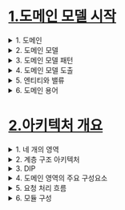 
# [1.도메인 모델 시작](./1.도메인-모델-시작)

<details> <summary> 1. 도메인 </summary>

## 도메인

- 개발자 입장에서 온라인 서점은 구현해야 할 소프트웨어의 대상이 된다. 온라인 서점 소프트웨어는 온라인으로 책을 판매하는데 필요한
상품 조회, 구매, 결제, 배송추적 등의 기능을 제공해야 한다. 이때 '온라인 서점' 은 소프트웨어로 해결하고자 하는 문제 영역
즉, 도메인(domain)에 해당된다.
- 한 도메인은 다시 하위 도메인으로 나눌 수 있다.
    ![image](https://user-images.githubusercontent.com/28394879/133535540-82934f28-1bd8-4764-b8f8-dd13e502ea58.png)
    - 위 그림은 '온라인서점' 도메인의 하위 도메인이다.
    - 카탈로그 하위 도메인: 고객에게 구매할 수 있는 상품 목록 제공
    - 주문 하위 도메인: 고객의 주문을 처리
    - 혜택 하위 도메인: 쿠폰이나 특별 할인과 같은 서비스 제공
    - 배송 하위 도메인: 고객에게 구매한 상품을 전달하는 일련의 과정을 처리
    - 한 하위 도메인은 다른 하위 도메인과 연동하여 완전한 기능을 제공 (ex) 고객이 물건을 구매하면 주문, 결제, 배송, 혜택 하위 도메인의 기능과 엮임 )

- 특정 도메인을 위한 소프트웨어라고 해서 도메인이 제공해야 할 모든 기능을 구현 하는 것은 아니다.
    - 많은 온라인 쇼핑몰이 자체적으로 배송 시스템을 구축하기보다 외부 배송 업체의 시스템을 사용하고 배송추적에 필요한 기능만 일부 연동한다.
    - ![image](https://user-images.githubusercontent.com/28394879/133536165-37ee1c0a-0873-49b3-b952-a7fb9ac073b4.png)
        - 배송 도메인의 일부 기능은 자체 시스템으로 구현, 일부 기능은 외부 업체의 시스템 사용
        - 결제는 대행 업체 이용해서 처리

- 도메인마다 고정된 하위 도메인이 존재하는 것은 아니다. (소규모 쇼핑몰은 엑셀과 같은 도구를 이용해서 수작업으로 정산을 처리)

- 하위 도메인을 어떻게 구성할지 여부는 상황에 따라 달라진다.
    - 기업 고객을 대상으로 대형 장비를 판매하는곳은 온라인으로 카탈로그를 제공하는 주문서를 받는 정도만 필요 ( 온라인 결제나 배송추적과 같은 기능은 필요 X )
    - 반면에 의류나 액세서리처럼 일반 고객을 대상으로 물건을 판매한다면 카탈로그, 리뷰, 주문, 결제, 배송, 회원 기능이 필요


</details>


<details> <summary> 2. 도메인 모델 </summary>

## 도메인 모델

- 특정 도메인을 개념적으로 표현한 것
- 예) 주문도메인
    - 온라인 쇼핑몰에서 주문을 하려면 상품을 몇개 살지 선택하고 배송지를 입력
    - 선택한 상품 가격을 이용해서 총 지불 금액을 계산하고 금액 지불을 위한 결제 수단 선택
    - 주문한 뒤에도 배송 전이면 배송지 주소를 변경하거나 주문을 취소

### 객체 기반 주문 도메인 모델
![image](https://user-images.githubusercontent.com/28394879/133551841-5d704060-1b00-4638-a99d-ff894e6bab21.png)
- 주문은 주문번호(orderNumber)와 지불할 총금액(totalAmounts)가 있다.
- 배송정보(Shipping)를 변경(changeShipping)할 수 있다.
- 주문을 취소(cancel)할 수 있다.
- 즉, 도메인 모델을 사용하면 여러 관계자들이 동일한 모습으로 도메인을 이해하고 도메인 지식을 공유하는데 도움이 된다.
- 도메인을 이해하려면 도메인이 제공하는 기능과 도메인의 주요 데ㅣ터 구성을 파악해야 하는데, 이런 면에서 기능과 데이터를 함께 보여주는 객체 모델은 도메인을 모델링하기에 적합하다.

### 상태 다이어그램을 이용한 주문 상태 모델링
![image](https://user-images.githubusercontent.com/28394879/133552688-c2d3960b-1e6c-4918-b2d4-6f1438bd2294.png)
- 상품 준비중 상태에서 주문을 취소하면 결제 취소가 함께 이루어진다는 것을 알 수 있다.

- 도메인을 이해하는 데 도움이 된다면 표현 방식이 무엇인지는 중요하지 않다.
    - 도메인 모델을 표현할 때 클래스 다이어그램이나 상태 다이어그램과 같은 UML 표기법만 사용해야 하는 것은 아니다.
    - 관계가 중요한 도메인이라면 그래프를 이용해서 도메인을 모델링 할 수 있다.
    - 계산 규칙이 중요하다면 수학 공식을 활용해서 도메인 모델을 만들수도 있다.

- 도메인 모델은 기본적으로 도메인 자체를 이해하기 위한 개념 모델이다.
- 개념 모델을 이용해서 바로 코드를 작성할 수 있는 것은 아니기에 구현 기술에 맞는 구현 모델이 따로 필요하다.
- 개념 모델과 구현 모델은 서로 다른 것이지만 구현 모델이 개념 모델을 최대한 따르도록 할 수는 있다.
    - 예) 객체 기반 모델을 이용해서 도메인을 표현 했다면 객체 지향 언어를 이용해서 개념 모델에 가깝게 구현할 수 있다.
    - 예) 수학적인 모델을 사용한다면 함수를 이용해서 도메인 모델과 유사한 구현 모델을 만들 수 있다.

### 하위 도메인 모델
- 도메인은 다수의 하위 도메인으로 구성
- 하위 도메인이 다루는 영역은 서로 다르기 떄문에 같은 용어라도 하위 도메인마다 의미가 달라질 수 있다.
    - 예) 카탈로그 도메인의 상품이 상품 가격, 상세 내용을 담고 있는 정보를 의미한다면 배송 도메인의 상품은 고객에게 실제 배송되는 물리적인 상품을 의미한다.
- 도메인에 따라 용어의 의미가 결정되므로, 여러 하위 도메인을 하나의 다이어그램에 모델링하면 안 된다.
    - 카탈로그와 배송 도메인 모델을 구분하지 않고 하나의 다이어그램에 함께 표시 하게 될 경우
        - 다이어그램에 표시한 '상품'은 카탈로그의 상품과 배송의 상품 의미를 함께 제공하기에, 카탈로그 도메인에서의 상품을 제대로 이해하는데 방해가 된다.
- 모델의 각 구성요소는 특정 도메인을 한정할 대 비로소 의미가 완젆해지기 때문에, 각 하위 도메인마다 별도로 모델을 만들어야 한다. (카탈로그 하위 도메인 모델과 배송 하위 도메인 모델을 따로 만들어야 한다)

</details>

<details> <summary> 3. 도메인 모델 패턴 </summary>

## 도메인 모델 패턴

### 일반적인 애플리케이션의 아키텍처
![image](https://user-images.githubusercontent.com/28394879/133555540-2886ce28-8f46-49ab-a204-1d38bce84105.png)

|계층(Layer)|설명|
|------|---|
|사용자 인터페이스(UI) 또는 표현(Presentation)|사용자의 요청을 처리하고 사용자에게 정보를 보여줌. 여기서 사용자는 소프트웨어를 사용하는 사람 뿐만 아니라 외부 시스템도 사용자가 될 수 있다.|
|응용(Application)|사용자가 요청한 기능을 실행한다. 업무 로직을 직접 구현하지 않으며 도메인 계층을 조합해서 기능을 실행|
|도메인| 시스템이 제공할 도메인의 규칙을 구현|
|인프라스트럭처(infrastructure)|데이터베이스나 메시징 시스템과 같은 외부 시스템과의 연동을 처리|

- 도메인 모델은 아키텍처상의 도메인 계층을 객체 지향 기법으로 구현하는 패턴을 말한다.
- 도메인 계층은 도메인의 핵심 규칙을 구현한다.
    - 예) 주문 도메인에서의 도메인 계층
    - '출고 전에 배송지를 변경할 수 있다'는 규칙
    - '주문 취소는 배송 전에만 할 수 있다'는 규칙
- 도메인 규칙을 객체 지향 기법으로 구현하는 패턴이 도메인 모델 패턴이다.

```
public class Order {
    private OrderState state;
    private ShippingInfo shippingInfo;

    public void changeShippingInfo(ShippingInfo newShippingInfo) {
        if (!state.isShippingChangeable()) {
            throw new illeagalStateException("can't change shipping in " + state);
        }
        this.shippingInfo = newShippingInfo;
    }
    public void changeShipped() {
        // 로직 검사
        this.state = OrderState.SHIPPED;
    }
    ...
}


public enum OrderState {
    PAYMENT_WAITING {
        public boolean isShippingChangeable() {
            return true;
        }
    },
    PREPARING {
        public boolean isShippingChangeable() {
            return true;
        }
    },
    SHIPPED, DELIVERING, DELIVERY_COMPLETED;

    public boolean isShippingChangeable() {
        return false;
    }
}
```

- 위 코드는 주문 도메인의 일부 기능을 도메인 모델 패턴으로 구현한 것이다.
- 주문 상태를 표현하는 OrderState는 배송지를 변경할 수 있는지 여부를 검사할 수 있는 isShippingChangeable() 메서드를 제공하고 있다.
- 주문 대기 중(PAYMENT_WAITING) 상태와 상품 준비 중(PREPARING) 상태의 isShippingChangeable() 메서즈는 true를 리턴한다.
- 즉, OrderState는 주문 대기 중이거나 상품 준비 중에는 배송지를 변경할 수 있다는 도메인 규칙을 구현하고 있다.
- 실제 배송지 정보를 변경하는 Order 클래스의 changeShippingInfo() 메서드는 OrderState의 isShippingChangeable() 메서드를 이용해서 변경 가능 여부를 확인
한 후 변경 가능한 경우에만 배송지를 변경한다.


```
public class Order {
    private OrderState state;
    private ShippingInfo shippingInfo;

    public void changeShippingInfo(ShippingInfo newShippingInfo) {
        if (!state.isShippingChangeable()) {
            throw new illeagalStateException("can't change shipping in " + state);
        }
        this.shippingInfo = newShippingInfo;
    }
    public void changeShipped() {
        return state == OrderState.PAYMENT_WAITING ||
            state == OrderState.PREPARING;
    }
    ...
}


public enum OrderState {
    PAYMENT_WAITING, PREPARING, SHIPPED, DELIVERING, DELIVERY_COMPLETED;
}
```

- Order 클래스에서 changeShipped를 판단하도록 수정한 코드
- 배송지 변경이 가능한지 여부를 판단할 규칙이 주문 상태와 다른 정보를 함께 사용한다면 배송지 변경 가능 여부 판단을 OrderState만으로 할 수 없으므로
로직 구현을 Order에서 해야 할 것이다.
- 배송지 변경 가능 여부를 판단하는 기능이 Order에 있든, OrderState에 있든 중요한 점은 주문과 관련된 중요 업무 규칙을 주문 도메인 모델인 Order, OrderState에서 구현한다는 점이다.
- 핵심 규칙을 구현한 코드는 도메인 모델에만 위치하기 떄문에 규칙이 바뀌거나 규칙을 확장해야 할 때 다른 코드에 영향을 덜 주고 변경 내역을 모델에 반영할 수 있다.

> 노트
> '도메인 모델' 이란 용어는 도메인 자체를 표현하는 개념적인 모델을 의미하지만, 도메인 계층을 구현할 때
> 사용하는 객체 모델을 언급할 때에도 '도메인 모델'이란 용어를 사용한다.
> 여기에서도 도메인 계층의 객체 모델을 표현할 때 도메인 모델이라고 표현하고 있다.

### 개념 모델과 구현 모델
- 개념모델: 순수하게 문제를 분석한 결과물
- 개념모델: 데이터베이스, 트랜잭션 처리, 성능, 구현 기술과 같은 것들을 고려하고 있지 않기 떄문에 실제 코드를 작성할 때 개념 모델을 있는 그대로 사용할 수 없다.
- 그래서 개념 모델을 구현 가능한 형태의 모델로 전환하는 과정을 거치게 된다.
- 개념 모델을 만들 때 처음부터 완벽하게 도메인을 표현하는 모델을 만드는 시도를 할 수 있지만 실제로는 불가능에 가깝다.
- 프로젝트 초기에 완벽한 도메인 모델을 만들더라도 결국 도메인에 대한 새로운 지식이 쌓이면서 모델을 보완하거나 수정하는 일이 발생한다.
- 처음부터 완벽한 개념 모델을 만들기보다는 전반적인 개요를 알 수 있는 수준으로 개념 모델을 작성해야 한다.
- 프로젝트 초기에는 개요 수준의 개념 모델로 도메인에 대한 전체 윤곽을 이해하는 데 집중하고,
구현하는 과정에서 개념 모델을 구현 모델로 점진적으로 발전시켜 나가야 한다.

</details>

<details> <summary> 4. 도메인 모델 도출 </summary>

## 도메인 모델 도출

- 도메인을 모델링 할때 기본이 되는 작업은 모델을 구성하는 핵심 구성요소, 규칙, 기능을 찾는 것이다.
- 이 과정은 요구사항에서 출발한다.

### 주문 도메인 요구사항
- 최소 한 종류 이상의 상품을 주문해야 한다.
- 한 상품을 한 개 이상 주문할 수 있다.
- 총 주문 금액은 각 상품의 구매 가격 합을 모두 더한 금액이다.
- 각 상품의 구매 가격 합은 상품 가격에 구매 개수를 곱한 값이다.
- 주문할 때 배송지 정보를 반드시 지정해야 한다.
- 배송지 정보는 받는 사람 이름, 전화번호, 주소로 구성된다.
- 출고를 하면 배송지 정볼르 변경 할 수 없다.
- 출고 전에 주문을 취소할 수 있다.
- 고객이 결재를 완료하기 전에는 상품을 준비하지 않는다.

### 주문 도메인 요구사항 - 분석
- 주문
    - '출고상태로 변경하기'
    - '배송지 정보 변경하기'
    - '주문 취소하기'
    - '결제완료로 변경하기'

### 주문 도메인 요구사항 - 코드
```
public class Order {
    public void changeShipped() {...}
    public void changeShippingInfo(ShippingInfo newShipping) { ... }
    public void cancel() { ... }
    public void completePayment() { ... }

}
```

### 주문 도메인 요구사항1
- 한 상품을 한 개 이상 주문할 수 있다.
- 각 상품의 구매 가격 합은 상품 가격에 구매 개수를 곱한 값이다.

### 주문 도메인 요구사항1 - 분석
- 주문 항목을 표현하는 OrderLine은 적어도 주문할 상품, 상품의 가격, 구매 개수를 포함 해야 한다.
- 각 구매 항목의 구매 가격도 제공 해야 한다.

### 주문 도메인 요구사항1 - 코드
```
public class OrderLine {
    private Product product;
    private int price;
    private int quantity;
    private int amounts;

    public OrderLine(Product product, int price, int quantity) {
        this.product = product;
        this.price = price;
        this.quantity = quantity;
        this.amounts = calculateAmounts();
    }

    private int calculateAmounts() {
        return price * quantity;
    }

    public int getAmounts() { ... }
    ...
}
```
- orderLine은 한 상품(product 필드)을 얼마에(price 필드), 몇 개 살지(count 필드)를 필드에 담고 있고
calculateAmounts 메서드로 구매 가격을 구하는 로직을 구현 하고 있다.

### 주문 도메인 요구사항2
- 최소 한 종류 이상의 상품을 주문해야 한다.
- 총 주문 금액은 각 상품의 구매 가격 합을 모두 더한 금액이다.

### 주문 도메인 요구사항2 - 분석
- 한 종류 이상의 상품을 주문할 수 있으므로 Order는 최소 한 개 이상의 OrderLine을 포함 해야 한다.
- OrderLine으로 부터 총 주문 금액을 구할 수 있다.

### 주문 도메인 요구사항2 - 코드
```
public class Order {
    private List<OrderLine> orderLines;
    private int totalAmounts;

    public Order(List<OrderLine> orderLines) {
        setOrderLines(orderLines);
    }

    private void setOrderLines(List<OrderLine> orderLines) {
        verifyAtLeastOneOrMoreOrderLines(orderLines);
        this.orderLines = orderLines;
        calculateTotalAmounts();
    }

    private void verifyAtLeastOneOrMoreOrderLines(List<OrderLine> orderLines) {
        if (orderLines == null || orderLines.isEmpty()) {
            throw new illegalArgumentException("no OrderLine");
        }
    }

    private void calculateTotalAmounts() {
        this.totalAmounts = new Money(orderLines.stream()
                .mapToInt(x -> x.getAmounts().getValue()).sum();
    }

    ... // 다른 메서드
}
```
- Order는 한 개 이상의 OrderLine을 가질 수 있으므로 Order를 생성할 때 OrderLine 목록을 List로 전달한다.
- 생성자에서 호출하는 setOrderLines() 메서드는 요구사항에 정의한 제약 조건을 검사한다.
- 요구사항에 따르면 최소 한 종류 이상의 상품을 주문해야 하므로 setOrderLines() 메서드는 verifyAtLeastOneOrMoreOrderLines() 메서드를 이용해서
OrderLine이 한 개 이상 존재하는지 검사한다.
- calculateTotalAmounts() 메서드를 이용해서 총 주문 금액을 계산한다.

```
public class ShippingInfo {
    private String receiverName;
    private String receiverPhoneNumber;
    private String shippingAddress1;
    private String shippingAddress2;
    private String shippingZipcode;

    ... 생성자, getter
}
```

### 주문 도메인 요구사항3
- '주문할 때 배송지 정보를 반드시 지정해야 한다'

### 주문 도메인 요구사항3 - 분석
- Order를 생성할 때 OrderLine의 목록뿐만 아니라 ShippingInfo도 함께 전달해야 한다.

### 주문 도메인 요구사항3 - 코드
```
public class Order {
    private List<OrderLine> orderLines;
    private int totalAmounts;
    private ShippingInfo shippingInfo;

    public Order(List<OrderLine> orderLines, ShippingInfo shippingInfo ) {
        setOrderLines(orderLines);
        setShippingInfo(shippingInfo);
    }

    private setShippingInfo(ShippingInfo shippingInfo) {
        if (shippingInfo == null)
            throw new illegalArgumentException("no ShippingInfo");
        this.shippingInfo = shippingInfo;
    }
    ...
}
```
- 생성자에서 호출하는 setShippingInfo() 메서드는 ShippingInfo가 null이면 익셉션이 발생하는데, 이렇게 함으로써
'배송지 정보 필수'라는 도메인 규칙을 구현

### 주문 도메인 요구사항4
- 출고를 하면 배송지 정보를 변경할 수 없다.
- 출고 전에 주문을 취소할 수 있다.
- 고객이 결제를 완료하기 전에는 상품을 준비하지 않는다.

### 주문 도메인 요구사항4 - 분석
- 출고 상태에 따라 배송지 정보 변경 기능과 주문 취소 기능이 제약을 받는다.
- 주문은 적어도 출고 상태를 표현할 수 있어야 한다.
- 결제 완료 전을 의미하는 상태와 결제 완료 내지 상품 준비 중이라는 상태가 필요하다.

### 주문 도메인 요구사항4 - 코드
```
public enum OrderState {
    PAYMENT_WAITING, PREPARING, SHIPPED, DELIVERING, DELIVERY_COMPLETED, CANCELED;
}
```

```
public class Order {
    private OrderState state;

    public void changeShippingInfo(ShippingInfo newShippingInfo) {
        verifyNotYetShipped();
        setShippingInfo(newShippingInfo)
    }
    public void cancel() {
        verifyNotYetShipped();
        this.state = OrderState.CANCELED;
    }
    private void verifyNotYetShipped() {
        if (state != OrderState.PAYMENT_WAITING && state != OrderState.PREPARING)
            throw new illegalStateException("already shipped");
    }
    ...
}
```
- 배송지 변경이나 주문 취소 기능은 출고 전에만 가능하다는 제약 규칙이 있으므로 changeShippingInfo()와 cancel()
은 verifyNotYetShipped()메서드를 먼저 실행하게 했다.

> 노트
> 앞서 도메인 모델 패턴을 정리할 때에는 isShippingChangeable이라는 이름으로 제약 조건을 검사했는데 지금은
> verifyNotYetShipped라는 이름으로 변경했다. 이름을 바꾼 이유는 그 사이에 도메인을 더 잘 알게 되었기 때문이다.
> 최초에는 배송지 정보 변경에 대한 제약 조건만 파악했기 때문에 '배송지 정보 변경 가능 여부 확인'을 의미하는 isShippingChangeable라는
> 이름을 사용했다. 그런데, 요구사항을 분석하면서 배송지 정보 변경과 주문 취소가 둘다 '출고 전에 가능'하다는 제약 조건을
> 알게 되었고 이를 반영하기 위해 메서드 이름을 verifyNotYetShipped로 변경했다.



</details>

<details> <summary> 5. 엔티티와 밸류 </summary>

## 엔티티와 벨류
- 도출한 모델은 크게 엔티티(Entity)와 벨류(Value)로 구분
- 앞서 요구사항 분석 과정으로 만든 모델 
  - ![image](https://user-images.githubusercontent.com/28394879/133707691-a201753b-7ccd-4d71-8b96-4ef1b810cc4f.png)
  - 크게 엔티티와 벨류로 구분된다. 
- 엔티티와 벨류를 제대로 구분해야 도메인을 올바르게 설계하고 구현할 수 있다.

> 노트
> Value타입은 우리말로 하면 값 타입으로 표현할 수 있지만
> '값'이란 단어를 여러 의미로 사용할 수 있기 때문에 
> 여기에서는 '밸류'를 사용한다.

### 엔티티 
- 큰특징은 식별자를 갖는다.
- 엔티티 객체마다 고유해서 각 엔티티는 서로 다른 식별자를 갖는다.
- 주문에서 배송지 주소가 바뀌거나 상태가 바뀌더라도 주문번호가 바뀌지 않는 것처럼 엔티티의 식별자는 바뀌지 않는다. 
- 엔티티를 생성하고 엔티티의 속성을 바꾸고 엔티티를 삭제할 때까지 식별자는 유지된다.
- 엔티티의 식별자는 바뀌지 않고 고유하기 때문에 두 엔티티 객체의 식별자가 같으면 두 엔티티는 같다고 판단할 수 있다.

### 엔티티의 식별자 생성
- 엔티티의 식별자를 생성하는 시점은 도메인의 특징과 사용한느 기술에 따라 달라진다. 
- 흔히 식별자는 다음 중 한가지의 방식으로 생성한다.
  - 특정 규칙에 따라 생성
    - 주문번호, 운송장번호, 카드번호와 같은 식별자는 특정 규칙에 따라 생성한다. 
    - 이 규칙은 도메인에 따라 다르고, 같은 주문번호라도 회사마다 다르다.
    - 흔히 사용하는 규칙은 현재 시간과 다른 값을 함꼐 조합하는 것이다.
  - UUID 사용
    - 다수의 개발언어가 UUID 생성기를 제공하고 있으므로 마땅한 규칙이 없다면 UUID를 식별자로 사용해도 된다. 
    - 자바의 경우 java.util.UUID 클래스를 사용하면 UUID를 생성할 수 있다.
    - `UUID uuid = UUID.randomUUID(); // 615f2ab9-c374-4b50-9420-2154594af151 `
  - 값을 직접 입력
    - 회원의 아이디나 이메일과 같은 식별자는 값을 직접 입력한다.
    - 사용자가 직접 입력하는 값이기 떄문에 식별자를 중복해서 입력하지 않도록 사전에 방지해야 된다.
  - 일련번호 사용(시퀀스나 DB의 자동 증가 칼럼 사용)
    - 주로 데이터베이스가 제공하는 자동 증가 기능을 사용한다.
    - 오라클을 사용한다면 시퀀스를 이용해서 자동 증가 식별을 구한다.
    - MySQL을 사용한다면 자동 증가 칼럼(auto_increament 칼럼)을 이용해서 일련번호 식별자를 생성한다.
    - 자동 증가 칼럼은 DB테이블에 데이터를 삽입해야 비로소 값을 알 수 있기 떄문에 테이블에 데이터를 추가하기 전에는 식별자를 알 수 없다. (엔티티 객체를 생성 할 때 식별자를 전달할 수 없다)
  - 식별자를 먼저 만들고 엔티티 객체를 생성할 떄 식별자를 전달 
    ```java
        //엔티티를 생성하기 전에 식별자 생성
        String orderNumber = orderRepository.generate();

        Order order = new Order(orderNumber, ...);
        orderRepository.save(order);
    ```

### 밸류 타입
- ShippingInfo 클래스는 받는 사람과 주소에 대한 데이터를 갖고 있다.
  ```java
    public class ShippingInfo {
        private String receiverName; // 받는사람
        private String receiverPhoneNumber; // 받는사람

        private String shippingAddress1; // 주소
        private String shippingAddress2; // 주소
        private String shippingZipcode; //주소
        
        // ... 생성자, getter
    } 
  ```
    - ShippingInfo 클래스의 receiverName 필드와 receiverPhoneNumber 필드는 서로 다른 두 데이터를 담고 있지만 두 필드는 개념적으로 받는 사람을 의미한다. 
    - 즉, 두 필드는 실제로 한 개의 개념을 표현하고 있다.
    - 비슷하게 shippingAddress1 필드, shippingAddress2, shippingZipcode 필드는 주소라는 하나의 개념을 표현한다.
- 밸류 타입을 개념적으로 완전한 하나르 표현할 때 사용한다.
- 예) 받는 사람을 위한 밸류 타입인 Receiver
  ```java

    public class Receiver {
        private String name;
        private String phoneNumber;

        public Receiver(String name, String phoneNumber) {
            this.name = name;
            this.phoneNumber = phoneNumber;
        }

        public String getName() {
            return name;
        }
        
        public String getPhoneNumber() {
            return phoneNumber;
        }
    }
  ```
    - Receiver는 '받는 사람' 이라는 도메인 개념을 표현한다.
    - 앞서 ShippingInfo의 receiverName 필드와 receiverPhoneNumber 필드가 필드 이름을 통해서 받는 사람을 위한 데이터라는 것을 유추한다면, Receiver는 그 자체로 받는 사람을 뜻한다.
    - 밸류 타입을 사용함으로써 개념적으로 완전한 하나를 잘 표현할 수 있다.
- 예) 주소르 위한 밸류 타입인 Address
```java
public class Address {
    private String address1;
    private String address2;
    private String zipcode;

    public Address(String address1, String address2, String zipcode) {
        this.address1 = address1;
        this.address2 = address2;
        this.zipcode = zipcode;
    }
}
```
- 밸류 타입을 이용한 ShippingInfo 클래스 
  ```java
  public class ShippingInfo {
      private Receiver receiver;
      private Address address;

      //... 생성자, get 메서드
  }
  ``` 
    - 배송정보가 받는 사람과 주소로 구성된다는 것을 쉽게 알 수 있다.
- 밸류 타입이 꼭 두개 이상의 데이터를 가질 필요는 없다.
- 의미를 명확하게 표현하기 위해 밸류 타입을 사용하는 경우도 있다.
  - 예) OrderLine
    ```java
    public class OrderLine {
        private Product product;
        private int price;
        private int quantity;
        private int amounts;
        //...
    }
    ``` 
    - OrderLine의 price와 amounts는 int 타입의 숫자를 사용하고 있지만 이들이 의미하는 값은 '돈'이다.
    - 따라서, '돈'을 의미하는 Money 타입을 만들어 사용하면 코드를 이해하는데 도움이 된다.
  - 예) OrderLine의 price를 위한 Money
    ```java
    public class Money {
        private int value;

        public Money(int value) {
            this.money = money;
        }
        
        public int getValue() {
            return this.value;
        }
    }
    ``` 
  - 예) Money를 이용한 OrderLine
    ```java
    public class OrderLine {
        private Product product;
        private Money price;
        private int quantity;
        private Money amounts;
    }
    ``` 
- 밸류 타입을 사용할 때의 또 다른 장점은 밸류 타입을 위한 기능을 추가 할 수 있다.
  - 예) Money타입은 돈 계산을 위한 기능을 추가 할 수 있다.
    ```java
    public class Money {
        private int value;

        //... 생성자, getValue()

        public Money add(Money money) {
            return new Money(this.value + money.value);
        }

        public Money multiply(int multiplier) {
            return new Money(value * multiplier);
        }
    }
    ``` 
    - Money를 사요하는 코드는 이제 '정수 타입 연산'이 아니라 '돈 계산' 이라는 의미로 코드를 작성할 수 있다.
- 밸류 객체의 데이터를 변경할 때는 기존 데이터를 변경하기보다는 변경한 데이터를 갖는 새로운 밸류 객체를 생성하는 방식을 선호한다.
  - 예) Money클래스의 add() 메서드
    ```java
    public class Money {
        private int value;

        public Money add(Money money) {
            return new Money(this.value + money.value);
        }

        // value를 변경할 수 잇는 메서드 없음
    }
    ```
- Money처럼 데이터 변경 기능을 제공하지 않는 타입을 불변(immutable)이라고 표현한다.
- 밸류 타입을 불변으로 구현하는 이유는 여러가지가 있지만 가장 중요한 이유는 안전한 코드를 작성할 수 있다는 것이다.
  - 예) OrderLine을 생성하려면 다음 코드 처럼 Money객체를 전달해야 한다.
    ```java
    Money price = ...;
    OrderLine line = new OrderLine(product, price, quantity);
    // 만약 price.setValue(0)로 값을 변경할 수 있다면?
    ``` 
  - 예) Money가 setValue()와 같은 메서드를 제공해서 값을 변경할 수 있다면? (하면안된다)
    ```java
    Money price = new Money(1000);
    OrderLine line = new OrderLine(product, price, 2); // -> [price=1000, quantity=2,amounts=2000]
    price.setValue(2000); // -> [price=2000, quantity=2, amounts=2000]
    ``` 
        - 참조 투명성과 관련된 문제가 생긴다.
  - 이런 문제가 발생하지 않도록 하려면 OrderLine생성자는 다음과 같이 새로운 Money 객체를 생성하도록 코드를 작성해야 한다.
    ```java
    public class OrderLine {
        //...
        private Money price;
        
        public OrderLine(Product product, Money price, int quantity) {
            this.product = product;
            // Money가 불변 객체가 아니라면,
            // price 파라미터가 변경될 때 발생하는 문제를 방지하기 위해
            // 데이터를 복사한 새로운 객체를 생성해야 한다.
            this.price = new Money(price.getValue());
            this.quantity = quantity;
            this.amounts = calculateAmounts();
        }
    }
    ``` 
    - Money가 불변이면 이런 코드를 작성할 필요가 없다.
- 엔티티 타입의 두 객체가 같은지 비교할 때 주로 식발져를 사용한다면 두 밸류 객체가 같은지 비교할 떄는 모든 속성이 같은지 비교해야 한다.
  ```java
  public class Receiver {
      private String name;
      private String phoneNumber;
      
      public boolean equals(Object other) {
          if(other == null) return false;
          if(this == other) return true;
          if(! (other instanceof Receiver) ) return false;
          Receiver that = (Receiver)other;
          return this.name.equals(that.name) && 
                this.phoneNumber.equals(this.phoneNumber);
      }
  }
  ``` 


### 엔티티 식별자 밸류 타입
- 엔티티 식별자의 실제 데이터는 String과 같은 문자열로 구성된 경우가 많다. (신용카드 번호 16자리 문자열, 이메일 주소 문자열 등)
- Money가 단순 숫자가 아닌 도메인의 '돈'을 의미하는 것처럼 이런 식별자는 단순한 문자열이 아니라 도메인에서 특별한 의미를 지니는 경우가 많기 떄문에 식별자를 위한 밸류 타입을 사용해서 의미가 잘 드러나도록 할 수 있다.
  - 예) 주문번호를 표현하기 위해 Order의 식별자 타입을 String대신 OrderNo 밸류타입을 사용
    ```java
    public class Order {
        // OrderNo 타입 자체로 id가 주문번호임을 알 수 있다.
        private OrderNo id;

        //...

        public OrderNo getId() {
            return id;
        }
    }
    ``` 
  - OrderNo 대신에 String 타입을 사용한다면 'id' 라는 이름만으로 해당 필드가 주문번호 인지 여부를 알 수 없다.
  - 필드의 의미가 드러나도록 하려면 'id' 라는 필드 이름 대신 'orderNo' 라는 필드 이름을 사용해야 한다.
  - 반면에, 식별자를 위해 OrderNo 타입을 만들면 타입 자체로 주문번호라는 것을 알 수 있으므로 필드 이름이 'id' 여도 실제 의미를 찾는 것은 어렵지 않다.

### 도메인 모델에 set 메서드 넣지 않기
- 도메인 모델에 get/set 메서드를 무조건 추가하는 것은 좋지 않은 버릇이다. 
- 특히 set메서드는 모데인의 핵심 개념이나 의도를 코드에서 사라지게 한다.
  - 예) Order의 메서드를 set메서드로 변경
    ```java
    public class Order {
        //...
        public void setShippingInfo(ShippingInfo newShipping) {..}
        public void setOrderState(OrderState state) {..}
    }
    ```  
    - 앞서 changeShippingInfo()가 배송지 정보를 새로 변경한다는 의미를 가졌다면 setShippingInfo()메서드는 단순히 배송지 값을 설정한다는 것을 뜻한다.
    - completePayment()는 결제를 완료했다는 의미를 갖는 반면에 setOrderState()는 단순히 주문상태 값을 설정한다는 것을 뜻한다.
    - 구현할 때에도 completePayment()는 결제 완료와 관련된 처리 코드를 함꼐 구현하기 떄문에 결제 완료와 관련된 도메인 지식을 코드로 구현하는 것이 자연스럽다.
    - setOrderState()는 단순히 상태 값만 변경할지 아니면 상태 값에 따른 다른 처리를 위한 코드를 함께 구현할지 애매하다.
    - 습관 적으로 코드를 작성하는 경우라면 필드 값만 변경하고 끝나는 경우가 많기 떄문에 상태 변경과 관련된 도메인 지식이 코드에서 사라지게 된다.
- set 메서드의 또 다른 문제는 도메인 객체를 생성할 때 완전한 상태가 아닐 수도 있다는 것이다.
  - 예) set메서드의 문제점
    ```java
    // set 메서드로 데이터를 전달하도록 구현하면
    // 처음 Order를 생성하는 시점에 order는 완전하지 않다.
    Order order = new Order();

    // set 메서드로 필요한 모든 값을 전달해야 함
    order.setOrdrLine(lines);
    order.setShippingInfo(shippingInfo);

    // 주문자(Orderer)를 설정하지 않은 상태에서 주문 완료 처리
    order.setState(OrderState.PREPARING);
    ``` 
    - 위 코드는 주문자를 설정하는 것을 누락하고 있다.
    - 주문자 정보를 담고 있는 필드인 orderer가 null인 상황에서 order.setState() 메서드로 상품 준비 중 상태로 바꾸는 것이다.
    - orderer가 정상인지 확인하기 위해 orderer가 null인지 검사하는 코드를 setState() 메서드에 위치하는 것도 맞지 않다.
- 도메인 객체가 불완전한 상태로 사용되는 것을 막으려면 생성 시점에 필요한 것을 전달해 주어야 한다. 즉, 생성자를 통해 필요한 데이터를 모두 받아야 한다.
  ```java
  Order order = new Order(orderer, lines, shippingInfo, OrderState.PREPARING);
  ``` 
  - 생성자로 필요한 것을 모두 받으므로 생성자를 호출하는 시점에 필요한 데이터가 올바른지 검사할 수 있다.
  ```java
  public class Order {
      public Order(Orderer orderer, List<OrderLine> orderLines, 
            ShippingInfo shippingInfo, OrderState state) {
                setOrderer(orderer);
                setOrderLines(orderLines);
                // ... 다른 값 설정
            }
      private void setOrderer(Orderer orderer) {
          if (orderer == null) throw new illegalArgumentException("no orderer");
          this.orderer = orderer;
      }  

      private void setOrderLines(List<OrderLine> orderLines) {
          verifyAtLeastOneOrMoreOrderLines(orderlines);
          this.orderLines = orderLines;
          calculateTotalAmounts();
      }
      
      private void verifyAtLeastOneOrMoreOrderLines(List<OrderLine> orderLines) {
          if (orderLines ==null || orderLines.isEmpty()){
              throw new illegalArgumentException("no OrderLine");
          }
      }

      private void calculateTotalAmounts() {
          this.totalAmounts = orderLines.stream().mapToInt(x -> x.getAmounts()).sum();
      }
  }

  ``` 
    - 이 코드의 set메서드는 앞서 set 메서드와 중요한 차이점이 있는데 접근 범위가 private라는점이다.
    - 이 코드에서 set메서드는 클래스 내부에서 데이터를 변경할 목적으로 사용된다.
    - private이기 떄문에 외부에서 데이터를 변경할 목적으로 set 메서드를 사용할 수 없다.
    - 불변 밸류 타입을 사용하면 자연스럽게 밸류 타입에는 set 메서드를 구현하지 않는다.
    - set 메서드를 구현해야 할 특별한 이유가 없다면 불변 타입의 장점을 살릴 수 있도록 밸류 타입은 불변으로 구현한다.

</details>

<details> <summary> 6. 도메인 용어  </summary>

### 도메인 용어
- 코드를 작성할 때 도메인에서 사용하는 용어는 매우 중요하다.
- 도메인에서 사용하는 용어를 코드에 반영하지 않으면 그 코드는 개발자에게 코드의 의미를 해석해야 하는 부담을 준다.
  - 예) OrderState
    ```java
    public enum OrderState {
        STEP1, STEP2, STEP3, STEP4, STEP5, STEP6
    }
    ```  
    - 실제주문상태는 '결제대기중', '상품준비중', '출고완료됨', '배송중', '배송완료됨', '주문 취소됨' 이다.
    - 이 코드는 개발자가 전체 상태를 6단계로 보고 코드로 표현 한 것 이다.
    - 이 개발자는 Order 코드를 다음과 같이 작성할 가능성이 높다.
    ```java
    public class Order {
        public void changeShippingInfo(ShippingInfo newShippingInfo) {
            veryifyStep10rStep2();
            setShippingInfo(newShippingInfo);
        }
        private void verifyStep10rStep2() {
            if (state != OrderState.STEP1 && state != OrderState.STEP2) 
                throw new illegalStateException("already shipped");
        }
    }
    ``` 
    - 배송지 변경은 '출고 전'에 가능한데 이 코드의 verifyStep10rStep2라는 이름은 도메인의 중요 규칙이 드러나지 않는다.
    - 그저 STEP1과 STEP2인지 검사할 뿐이다. 
    - 실제 이 코드의 의미를 이해하려면 STEP1과 STEP2가 각각 '결제 대기 중' 상태와 '상품 준비중' 상태를 의미한 다는 것을 알아야 한다.
    - 기획자나 온라인 쇼핑 도메인 전문가가 개발자와의 업무 회의에서 '출고 전' 이라는 단어를 상요하면 개발자는 머릿속으로 '출고 전은 STEP1과 STEP2' 라고 도메인 지식을 코드로 해석해야 한다.
    ```java
    public enum OrderState {
        PAYMENT_WAITING, PREPARING, SHIPPED, DELIVERING, DELIVERY_COMPLETED;
    }
    ``` 
    - '출고 전은 STEP1과 STEP2' 같은 불필요한 변환 과정을 하지 않아도 된다.
    - 코드를 도메인 용어로 해석하거나 도메인 용어를 코드로 해석하는 과정이 줄어든다.
    - 코드의 가독성을 높여서 코드를 분석하고 이해하는 시간을 절약한다.
    - 도메인 용어를 사용해서 최대한 도메인 규칙을 코드로 작성하게 되므로 (의미를 변환하는과정에서 발생하는) 버그도 줄어들게 된다.
    - 도메인 용어는 좋은 코드를 만드는데 매우 중요한 요소임에 틀림없지만 국내 개발자는 이 점에 있어 불리한 면이 있다. ( 영어 떄문에 ) -> 도메인 용어를 영어로 해석하는 노력이 필요하다
      - 도메인에서 사용하는 용어의 의미를 명확하게 전달하는 영어 단어를 찾기 힘든 경우도 있고, 반대로 비슷한 의미의 영어 단어가 많으면 각 단어의 뉘앙스나 미세한 차이를 몰라서 선택하기 어려울 떄도 있다.
      - 도메인 용어의 '상태'를 코드로 표현할 때 'state'와 'status'중 어떤 단어를 사용할지 고민해야 한다.
      - '종류'를 표현하기 위해 'kind'와 'type' 중 어떤 단어가 맞는지 고심할 때도 있다.
      - 국내 개발자가 이해하기 쉽게 발음되는대로 'gubun(구분)' 과 같은 이름을 사용하기도 한다.
      - 알맞은 영어 단어를 찾는 것은 쉽지 않은 일이지만 시간을 들여 찾는 노력을 해야 한다.
      - 한영사전을 사용해서 적당한 단어를 찾는 노력을 하지 않고 도메인에 어울리지 않는 단어를 사용하면 코드는 도메인과 점점 멀어지게 된다.
    - 도메인 용어에 알맞은 단어를 찾는 시간을 아까워 하면 안된다. 

</details>

# [2.아키텍처 개요](./2.아키텍처-개요)

<details> <summary> 1. 네 개의 영역 </summary>

### 네 개의 영역
- 아키텍처를 설계할 때 출현하는 전형적인 영역
  - '표현'
  - '응용'
  - '도메인'
  - '인프라스트럭처'

### 표현 영역
- 표현 영역 또는 UI 영역
- 사용자의 요청을 받아 응용 영역에 전달하고 응용 영역의 처리 결과를 다시 사용자에게 보여주는 역할
- 웹 애플리케이션을 개발할 때 많이 사용하는 스프링 MVC 프레임워크가 표현영역을 위한 기술에 해당 
- 웹 애플리케이션에서 표현 영역의 사용자는 웹 브라우저를 사용하는 사람이나, REST API를 호출하는 외부 시스템일 수 있다. 
![image](https://user-images.githubusercontent.com/28394879/134446261-7e0e79d6-73bb-4e9b-a72f-9dd7875e668b.png)
- 웹 애플리케이션에서 표현 영역은 HTTP 요청을 응용 영역이 필요로 하는 형식으로 변환해서 응용 영역에 전달하고, 응용 영역의 응답을 HTTP 응답으로 변환해서 전송한다.
- 예) 표현영역은 웹 브라우저가 HTTP 요청 파라미터로 전송한 데이터를 응용 서비스가 요구하는 형식의 객체 타입으로 변환해서 전달하고, 응용 서비스가 리턴한 결과를 JSON 형식으로 변환해서 HTTP 응답으로 웹 브라우저에 전송한다. 

### 응용 영역
- 표현 영역을 통해 사용자의 요청을 전달 받음
- 시스템이 사용자에게 제공해야 할 기능을 구현 
  - 예) '주문등록', '주문취소', '상품상세조회'
- 기능을 구현하기 위해 도메인 영역의 도메인 모델을 사용
  - 예) 주문 취소 기능을 제공하는 응용 서비스 
    ```java
    public class CancelOrderService {

        @Transactional
        public void cancelOrder(String orderId) {
            Order order = findOrderById(orderId);
            if (order == null) throw new OrderNotFoundException(orderId);
            order.cancel();
        }
        // ...
    }
    ```
  - 응용 서비스는 로직을 직접 수행하기보다는 도메인 모델에 로직 수행을 위임 
  - 위 코드도 주문 취소 로직을 직접 구현하지 않고 Order객체에 취소 처리를 위임 하고 있다. 
![image](https://user-images.githubusercontent.com/28394879/134448391-6ece8aaf-41fb-49f6-845e-87db339824f1.png)

### 도메인 영역
- 도메인 모델을 구현 
- Order, OrderLine, ShippingInfo와 같은 도메인 모델이 이영역에 위치한다. 
- 도메인의 핵심 로직을 구현
  - 예) 주문 도메인의 경우 
  - '배송지 변경'
  - '결제 완료'
  - '주문 총액 계산'

### 인프라스트럭처 영역
- 구현 기술에 대한 것을 다룸
- RDBMS 연동 처리
- 메시징 큐에 메시지를 전송하거나 수신하는 기능을 구현
- 몽고DB나 HBase를 사용해서 데이터베이스 연동을 처리 
- 예) SMTP를 이용한 메일 발송 기능을 구현, HTTP 클라이언트를 이용해서 REST API를 호출
- 논리적인 개념을 표현하기보다는 실제 구현을 다룸
![image](https://user-images.githubusercontent.com/28394879/134452096-ccefbb07-9775-4ba1-9004-06aceedf6af7.png)
- 도메인, 응용, 표현 영역은 구현 기술을 사용한 코드를 직접 만들지 않는 대신 인프라스트럭처 영역에서 제공하는 기능을 사용해서 필요한 기능을 개발한다.
- 예) 응용 영역에서 DB에 보관된 데이터가 필요하면 인프라스트럭처 영역의 DB 모듈을 사용해서 데이터를 읽어 온다.
- 예) 외부에 메일을 발생해야 하면 인프라스트럭처가 제공하는 SMTP 연동 모듈을 이용해서 메일을 발송한다. 

</details>

<details> <summary> 2. 계층 구조 아키텍처 </summary>

### 계층 구조 아키텍처 
![image](https://user-images.githubusercontent.com/28394879/134459209-89490833-6dc8-40ae-9acf-4868470d13e9.png)
- 네 영역을 구성할 때 많이 사용하는 계층 구조이다. 
- 도메인의 복잡도에 따라 응용과 도메인을 분리하기도 하고 한 계층으로 합치기도 하지만 전체적인 아키텍처는 위 그림의 계층 구조를 따른다. 
- 상위 계층에서 하위 계층으로의 의존만 존재하고 하위 계층은 상위 계층에 의존하지 않는다. 
- 예) 표현계층은 응용 계층에 의존하고 응용 계층이 도메인 계층에 의존하지만, 반대로 인프라스트럭처 계층이 도메인에 의존하거나 도메인이 응용 계층에 의존하지 않는다.

**전형적인 계층 구조상의 의존 관계**

![image](https://user-images.githubusercontent.com/28394879/134459868-1ee24106-8de9-4aad-b5a9-6ec7857a65a0.png)
- 구현의 편리함을 위해 계층구조를 유용하게 적용 
- 응용 계층은 바로 아래 계층인 도메인 계층에 의존하지만 외부 시스템과의 연봉을 위해 아래 계층인 인프라스트럭처 계층의 의존하기도 한다. 
- 도메인과 응용계층은 룰 엔진과 DB 연동을 위해 같이 인프라스트럭처 모듈에 의존하게 된다. 
- 응용 영역과 도메인 영역은 DB나 외부 시스템 연동을 위해 인프라스트럭처의 기능을 사용하므로 이런 계층 구조를 사용하는 것은 직관적으로 이해하기 쉽다.
- 하지만, 표현, 응용, 도메인 계층이 상세한 구현 기술을 다루는 인프라스트럭처 계층에 종속된다. 
- 예) 도메인의 가격 계산 규칙 
  - 할인 금액 계산 로직이 복잡해지면 객체 지향으로 로직을 구현하는 것보다 룰 엔진을 사용하는 것이 더 알맞을 때가 있다. 
  - Drools라는 룰 엔진을 사용해서 로직을 수행할 수 있는 인프라스트럭처 영역의 코드 
  - evalutate() 메서드에 값을 주면 별도 파일로 작성한 규칙을 이용해서 연산을 수행하는 코드 정도로만 생각하고 넘어가자.
  ```java
    public class DroolsRuleEngine {
        private KieContainer kContainer;

        public DroolsRuleEngine() {
            KieServices ks = KieServices.Factory.get();
            kContainer = ks.getKieClasspathContainer();
        }

        public void evaluate(String sessionName, List<?> facts) {
            KieSession kSession = kContainer.newKieSession(sessionName);
            try {
                facts.forEach(x -> kSession.insert(x));
                kSession.fireAllRules();
            } finally {
                kSession.dispose();
            }
        }
    }
  ``` 
  - 응용 영역은 가격 계산을 위해 인프라스트럭처 영역의 DroolsRuleEngine을 사용 한다. 
  ```java
  public class CalculateDiscountService {
      private DroolsRuleEngine ruleEngine;

      public CalculateDiscountService() {
          ruleEngine = new DroolsRuleEngine();
      }

      public Money calculateDiscount(List<OrderLine> orderLines, String customerId) {
          Customer customer = findCustomer(customerId);

          MutableMoney money = new MutableMoney(0);
          List<?> facts = Arrays.asList(customer, money);
          facts.addAll(orderLines);
          ruleEngine.evalute("discountCalculation", facts);
          return money.toImmutableMoney();
      }
      //...
  }
  ``` 
  - CalculateDiscountService가 동작은 하겠지만 이 코드는 두가지 문제를 안고 있다.
    1.  테스트 어려움 
        -  CalculateDiscountService만 테스트하기 어렵다. 
        -  CalculateDiscountService를 테스트하려면 RuleEngine이 완벽하게 동작해야 한다.
        -  RuleEngine 클래스와 관련 설정 파일을 모두 만든 이후에 비로소 CalculateDiscountService가 올바르게 동작하는지 확인할 수 있다.
    2.  기능 확장의 어려움
        ```java
        public class CalculateDiscountService {
            private DroolsRuleEngine ruleEngine;

            public CalculateDiscountService() {
                ruleEngine = new DroolsRuleEngine();
            }

            public Money calculateDiscount(List<OrderLine> orderLines, String customerId) {
                Customer customer = findCustomer(customerId);

                MutableMoney money = new MutableMoney(0); // Drools에 특화된 코드: 연관결과를 받기 위해 추가한 타입
                List<?> facts = Arrays.asList(customer, money); // Drools에 특화된 코드: 룰에 필요한 데이터(지식)
                facts.addAll(orderLines); // Drools에 특화된 코드: 룰에 필요한 데이터(지식)
                ruleEngine.evalute("discountCalculation", facts); // discountCalculation => Drools에 특화된 코드: Drools의 세션 이름 
                return money.toImmutableMoney();
            }
        }
        ```
        -  코드만 보면 Drools가 제공하는 타입을 직접 사용하지 않으므로 CalculateDiscountService가 Drools 자체에 의존하지 않는다고 생각할 수 있다. 
        -  하지만, `discountCalculation` 문자열은 Drools의 세션 이름을 의미한다. 따라서, Drools의 세션 이름을 변경하면 CalculateDiscountService의 코드도 함께 변경해야 한다. 
        -  MutableMoney는 룰 적용 결과값을 보관하기 위해 추가한 타입인데 다른 방식을 사용했다면 필요 없는 타입이다.
 - 이처럼 CalculateDiscountService가 겉으로는 인프라스트럭처의 기술에 직접적인 의존을 하지 않는 것처럼 보여도 실제론느 Drools라는 인프라스트럭처 영역의 기술에 완전하게 의존하고 있다.
 - 이런 상황에서 Drools가 아닌 다른 구현 기술을 사용하려면 코드의 많은 부분을 고쳐야 한다.
 - '테스트 어려움', '기능 확장의 어려움' 을 해소하려면 어떻게 해야 할까? 답은 DIP를 적용하면 된다.  

</details>

<details> <summary> 3. DIP </summary>

</details>

<details> <summary> 4. 도메인 영역의 주요 구성요소 </summary>

</details>

<details> <summary> 5. 요청 처리 흐름 </summary>

</details>

<details> <summary> 6. 모듈 구성 </summary>

</details>
